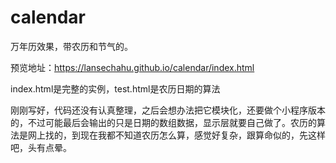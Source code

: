 # calendar

万年历效果，带农历和节气的。

预览地址：<a href="https://lansechahu.github.io/calendar/index.html">https://lansechahu.github.io/calendar/index.html</a>

index.html是完整的实例，test.html是农历日期的算法

刚刚写好，代码还没有认真整理，之后会想办法把它模块化，还要做个小程序版本的，不过可能最后会输出的只是日期的数组数据，显示层就要自己做了。农历的算法是网上找的，到现在我都不知道农历怎么算，感觉好复杂，跟算命似的，先这样吧，头有点晕。
